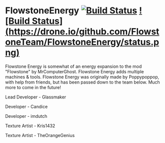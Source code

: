 FlowstoneEnergy [![Build Status](https://travis-ci.org/FlowstoneTeam/FlowstoneEnergy.svg?branch=master)](https://travis-ci.org/FlowstoneTeam/FlowstoneEnergy) [![Build Status] (https://drone.io/github.com/FlowstoneTeam/FlowstoneEnergy/status.png)](https://drone.io/github.com/FlowstoneTeam/FlowstoneEnergy)
===============

Flowstone Energy is somewhat of an energy expansion to the mod "Flowstone" by MrComputerGhost. Flowstone Energy adds multiple machines & tools. Flowstone Energy was originally made by Poppypoppop, with help from friends, but has been passed down to the team below. Much more to come in the future! 

Lead Developer - Glassmaker

Developer - Candice

Developer - imdutch

Texture Artist - Kris1432

Texture Artist - TheOrangeGenius
